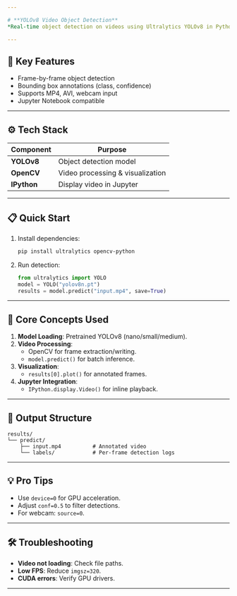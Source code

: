 ```yaml
---

# **YOLOv8 Video Object Detection**  
*Real-time object detection on videos using Ultralytics YOLOv8 in Python.*

---
```


## **🚀 Key Features**  
- Frame-by-frame object detection  
- Bounding box annotations (class, confidence)  
- Supports MP4, AVI, webcam input  
- Jupyter Notebook compatible  

---

## **⚙️ Tech Stack**  
| Component       | Purpose                          |  
|-----------------|----------------------------------|  
| **YOLOv8**      | Object detection model           |  
| **OpenCV**      | Video processing & visualization |  
| **IPython**     | Display video in Jupyter         |  

---

## **📋 Quick Start**  
1. Install dependencies:  
   ```bash  
   pip install ultralytics opencv-python  
   ```  
2. Run detection:  
   ```python  
   from ultralytics import YOLO  
   model = YOLO("yolov8n.pt")  
   results = model.predict("input.mp4", save=True)  
   ```  

---

## **🎯 Core Concepts Used**  
1. **Model Loading**: Pretrained YOLOv8 (nano/small/medium).  
2. **Video Processing**:  
   - OpenCV for frame extraction/writing.  
   - `model.predict()` for batch inference.  
3. **Visualization**:  
   - `results[0].plot()` for annotated frames.  
4. **Jupyter Integration**:  
   - `IPython.display.Video()` for inline playback.  

---

## **📂 Output Structure**  
```  
results/  
└── predict/  
    ├── input.mp4          # Annotated video  
    └── labels/            # Per-frame detection logs  
```

---

## **💡 Pro Tips**  
- Use `device=0` for GPU acceleration.  
- Adjust `conf=0.5` to filter detections.  
- For webcam: `source=0`.  

---

## **🛠️ Troubleshooting**  
- **Video not loading**: Check file paths.  
- **Low FPS**: Reduce `imgsz=320`.  
- **CUDA errors**: Verify GPU drivers.  

---
